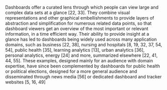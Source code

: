 Dashboards offer a curated lens through which people can view large
and complex data sets at a glance [22, 33]. They combine visual
representations and other graphical embellishments to provide layers
of abstraction and simplification for numerous related data points,
so that dashboard viewers get an overview of the most important or
relevant information, in a time efficient way. Their ability to provide
insight at a glance has led to dashboards being widely used across
many application domains, such as business [22, 38], nursing and
hospitals [8, 19, 32, 37, 54, 54], public health [35], learning analytics
[13], urban analytics [36], personal analytics, energy [24] and more,
summarized elsewhere [22, 41, 44, 55]. These examples, designed
mainly for an audience with domain expertise, have since been
complemented by dashboards for public health or political elections,
designed for a more general audience and disseminated through news
media [56] or dedicated dashboard and tracker websites [5, 16, 49]
